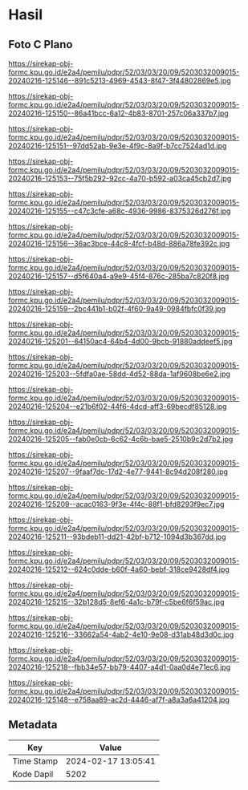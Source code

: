 # Hasil

## Foto C Plano

https://sirekap-obj-formc.kpu.go.id/e2a4/pemilu/pdpr/52/03/03/20/09/5203032009015-20240216-125146--891c5213-4969-4543-8f47-3f44802869e5.jpg

https://sirekap-obj-formc.kpu.go.id/e2a4/pemilu/pdpr/52/03/03/20/09/5203032009015-20240216-125150--86a41bcc-6a12-4b83-8701-257c06a337b7.jpg

https://sirekap-obj-formc.kpu.go.id/e2a4/pemilu/pdpr/52/03/03/20/09/5203032009015-20240216-125151--97dd52ab-9e3e-4f9c-8a9f-b7cc7524ad1d.jpg

https://sirekap-obj-formc.kpu.go.id/e2a4/pemilu/pdpr/52/03/03/20/09/5203032009015-20240216-125153--75f5b292-92cc-4a70-b592-a03ca45cb2d7.jpg

https://sirekap-obj-formc.kpu.go.id/e2a4/pemilu/pdpr/52/03/03/20/09/5203032009015-20240216-125155--c47c3cfe-a68c-4936-9986-8375326d276f.jpg

https://sirekap-obj-formc.kpu.go.id/e2a4/pemilu/pdpr/52/03/03/20/09/5203032009015-20240216-125156--36ac3bce-44c8-4fcf-b48d-886a78fe392c.jpg

https://sirekap-obj-formc.kpu.go.id/e2a4/pemilu/pdpr/52/03/03/20/09/5203032009015-20240216-125157--d5f640a4-a9e9-45f4-876c-285ba7c820f8.jpg

https://sirekap-obj-formc.kpu.go.id/e2a4/pemilu/pdpr/52/03/03/20/09/5203032009015-20240216-125159--2bc441b1-b02f-4f60-9a49-0984fbfc0f39.jpg

https://sirekap-obj-formc.kpu.go.id/e2a4/pemilu/pdpr/52/03/03/20/09/5203032009015-20240216-125201--64150ac4-64b4-4d00-9bcb-91880addeef5.jpg

https://sirekap-obj-formc.kpu.go.id/e2a4/pemilu/pdpr/52/03/03/20/09/5203032009015-20240216-125203--5fdfa0ae-58dd-4d52-88da-1af9608be6e2.jpg

https://sirekap-obj-formc.kpu.go.id/e2a4/pemilu/pdpr/52/03/03/20/09/5203032009015-20240216-125204--e21b6f02-44f6-4dcd-aff3-69becdf85128.jpg

https://sirekap-obj-formc.kpu.go.id/e2a4/pemilu/pdpr/52/03/03/20/09/5203032009015-20240216-125205--fab0e0cb-6c62-4c6b-bae5-2510b9c2d7b2.jpg

https://sirekap-obj-formc.kpu.go.id/e2a4/pemilu/pdpr/52/03/03/20/09/5203032009015-20240216-125207--9faaf7dc-17d2-4e77-9441-8c94d208f280.jpg

https://sirekap-obj-formc.kpu.go.id/e2a4/pemilu/pdpr/52/03/03/20/09/5203032009015-20240216-125209--acac0163-9f3e-4f4c-88f1-bfd8293f9ec7.jpg

https://sirekap-obj-formc.kpu.go.id/e2a4/pemilu/pdpr/52/03/03/20/09/5203032009015-20240216-125211--93bdeb11-dd21-42bf-b712-1094d3b367dd.jpg

https://sirekap-obj-formc.kpu.go.id/e2a4/pemilu/pdpr/52/03/03/20/09/5203032009015-20240216-125212--624c0dde-b60f-4a60-bebf-318ce9428df4.jpg

https://sirekap-obj-formc.kpu.go.id/e2a4/pemilu/pdpr/52/03/03/20/09/5203032009015-20240216-125215--32b128d5-8ef6-4a1c-b79f-c5be6f6f59ac.jpg

https://sirekap-obj-formc.kpu.go.id/e2a4/pemilu/pdpr/52/03/03/20/09/5203032009015-20240216-125216--33662a54-4ab2-4e10-9e08-d31ab48d3d0c.jpg

https://sirekap-obj-formc.kpu.go.id/e2a4/pemilu/pdpr/52/03/03/20/09/5203032009015-20240216-125218--fbb34e57-bb79-4407-a4d1-0aa0d4e71ec6.jpg

https://sirekap-obj-formc.kpu.go.id/e2a4/pemilu/pdpr/52/03/03/20/09/5203032009015-20240216-125148--e758aa89-ac2d-4446-af7f-a8a3a6a41204.jpg


## Metadata

| Key        | Value               |
| ---------- | ------------------- |
| Time Stamp | 2024-02-17 13:05:41 |
| Kode Dapil | 5202                |



